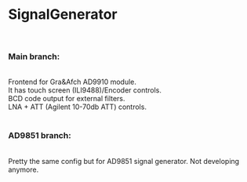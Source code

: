 # SignalGenerator
<br>

### Main branch:
<br>
Frontend for Gra&Afch AD9910 module.<br>
It has touch screen (ILI9488)/Encoder controls.<br>
BCD code output for external filters.<br>
LNA + ATT (Agilent 10-70db ATT) controls.<br><br>

### AD9851 branch:
<br>
Pretty the same config but for AD9851 signal generator. Not developing anymore.
